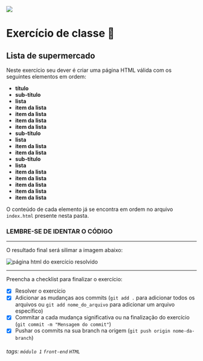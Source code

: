 ![](https://i.imgur.com/xG74tOh.png)

# Exercício de classe 🏫

## Lista de supermercado

Neste exercício seu dever é criar uma página HTML válida com os seguintes elementos em ordem:

- **título**
- **sub-título**
- **lista**
- **item da lista**
- **item da lista**
- **item da lista**
- **item da lista**
- **sub-título**
- **lista**
- **item da lista**
- **item da lista**
- **sub-título**
- **lista**
- **item da lista**
- **item da lista**
- **item da lista**
- **item da lista**
- **item da lista**

O conteúdo de cada elemento já se encontra em ordem no arquivo `index.html` presente nesta pasta.

### LEMBRE-SE DE IDENTAR O CÓDIGO 

---

O resultado final será silimar a imagem abaixo:

![página html do exercício resolvido](https://i.imgur.com/4JuP1cL.png)

---

Preencha a checklist para finalizar o exercício:

- [X] Resolver o exercício
- [X] Adicionar as mudanças aos commits (`git add .` para adicionar todos os arquivos ou `git add nome_do_arquivo` para adicionar um arquivo específico)
- [X] Commitar a cada mudança significativa ou na finalização do exercício (`git commit -m "Mensagem do commit"`)
- [X] Pushar os commits na sua branch na origem (`git push origin nome-da-branch`)

###### tags: `módulo 1` `front-end` `HTML`
